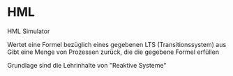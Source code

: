 # HML
HML Simulator

Wertet eine Formel bezüglich eines gegebenen LTS (Transitionssystem) aus
Gibt eine Menge von Prozessen zurück, die die gegebene Formel erfüllen

Grundlage sind die Lehrinhalte von "Reaktive Systeme"
